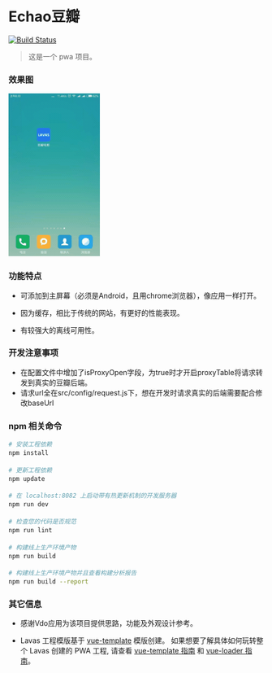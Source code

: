 # Echao豆瓣

[![Build Status](https://travis-ci.org/echaoo/doubanMovie_PWA.svg?branch=master)](https://travis-ci.org/echaoo/doubanMovie_PWA)

> 这是一个 pwa 项目。

### 效果图
![GIF 图片](/docs/img/preview.gif)

### 功能特点

- 可添加到主屏幕（必须是Android，且用chrome浏览器），像应用一样打开。

- 因为缓存，相比于传统的网站，有更好的性能表现。

- 有较强大的离线可用性。

### 开发注意事项

- 在配置文件中增加了isProxyOpen字段，为true时才开启proxyTable将请求转发到真实的豆瓣后端。
- 请求url全在src/config/request.js下，想在开发时请求真实的后端需要配合修改baseUrl

### npm 相关命令

``` bash
# 安装工程依赖
npm install

# 更新工程依赖
npm update

# 在 localhost:8082 上启动带有热更新机制的开发服务器
npm run dev

# 检查您的代码是否规范
npm run lint

# 构建线上生产环境产物
npm run build

# 构建线上生产环境产物并且查看构建分析报告
npm run build --report
```

### 其它信息

- 感谢Vdo应用为该项目提供思路，功能及外观设计参考。

- Lavas 工程模版基于 [vue-template](https://github.com/vuejs-templates/webpack) 模版创建。
如果想要了解具体如何玩转整个 Lavas 创建的 PWA 工程, 请查看 [vue-template 指南](http://vuejs-templates.github.io/webpack/) 和 [vue-loader 指南](http://vuejs.github.io/vue-loader)。
